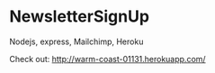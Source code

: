 # NewsletterSignUp
Nodejs, express, Mailchimp, Heroku

Check out:
http://warm-coast-01131.herokuapp.com/

